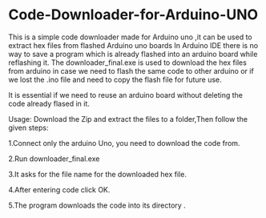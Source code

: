 # Code-Downloader-for-Arduino-UNO
This is a simple code downloader made for Arduino uno ,it can be used to extract hex files from flashed Arduino uno boards 
In Arduino IDE there is no way to save a program which is already flashed into an arduino board while reflashing it.
The downloader_final.exe is used to download the hex files from arduino in case we need to flash the same code to other arduino or if we lost the .ino file and need to copy the flash file for future use.

It is essential if we need to reuse an arduino board without deleting the code already flased in it.

Usage: 
Download the Zip and extract the files to a folder,Then follow the given steps:

1.Connect only the arduino Uno, you need to download the code from.

2.Run downloader_final.exe 

3.It asks for the file name for the downloaded hex file.

4.After entering code click OK.

5.The program downloads the code into its directory .
